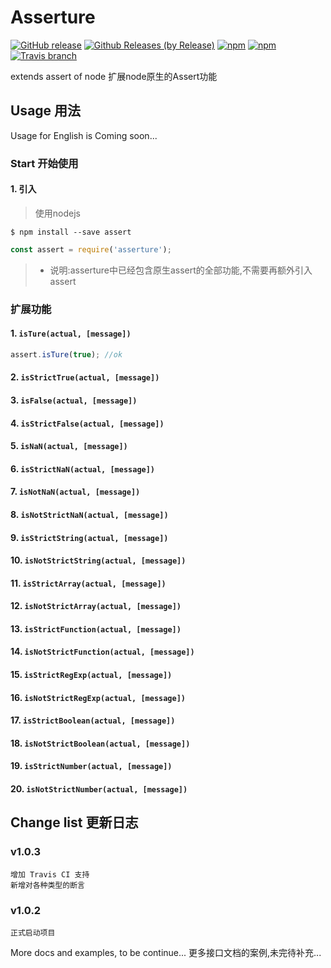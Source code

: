 # Asserture

[![GitHub release](https://img.shields.io/github/release/wm123450405/asserture.svg)](https://github.com/wm123450405/asserture)
[![Github Releases (by Release)](https://img.shields.io/github/downloads/wm123450405/asserture/total.svg)](https://github.com/wm123450405/asserture)
[![npm](https://img.shields.io/npm/v/asserture.svg)](https://www.npmjs.com/package/asserture)
[![npm](https://img.shields.io/npm/dm/asserture.svg)](https://www.npmjs.com/package/asserture)
[![Travis branch](https://img.shields.io/travis/wm123450405/asserture.svg)](https://travis-ci.org/wm123450405/asserture)

extends assert of node
扩展node原生的Assert功能

## Usage 用法

Usage for English is Coming soon...

### Start 开始使用

#### 1. 引入
>使用nodejs
```
$ npm install --save assert
```
```javascript
const assert = require('asserture');
```
> * 说明:asserture中已经包含原生assert的全部功能,不需要再额外引入assert

### 扩展功能

#### 1. `isTure(actual, [message])`
```javascript
assert.isTure(true); //ok
```

#### 2. `isStrictTrue(actual, [message])`

#### 3. `isFalse(actual, [message])`

#### 4. `isStrictFalse(actual, [message])`

#### 5. `isNaN(actual, [message])`

#### 6. `isStrictNaN(actual, [message])`

#### 7. `isNotNaN(actual, [message])`

#### 8. `isNotStrictNaN(actual, [message])`


#### 9. `isStrictString(actual, [message])`

#### 10. `isNotStrictString(actual, [message])`

#### 11. `isStrictArray(actual, [message])`

#### 12. `isNotStrictArray(actual, [message])`

#### 13. `isStrictFunction(actual, [message])`

#### 14. `isNotStrictFunction(actual, [message])`

#### 15. `isStrictRegExp(actual, [message])`

#### 16. `isNotStrictRegExp(actual, [message])`

#### 17. `isStrictBoolean(actual, [message])`

#### 18. `isNotStrictBoolean(actual, [message])`

#### 19. `isStrictNumber(actual, [message])`

#### 20. `isNotStrictNumber(actual, [message])`

## Change list 更新日志

### v1.0.3

	增加 Travis CI 支持
	新增对各种类型的断言

### v1.0.2

	正式启动项目

More docs and examples, to be continue...
更多接口文档的案例,未完待补充...  
